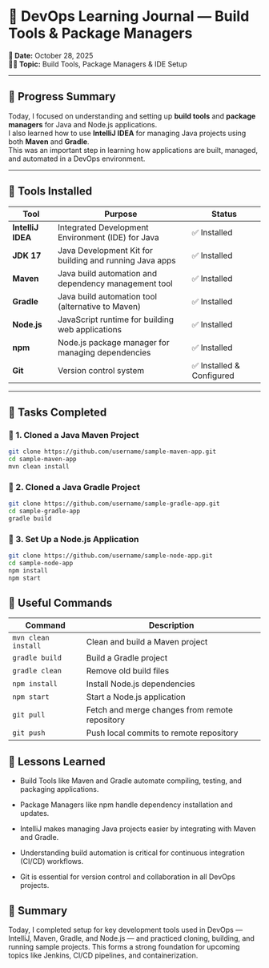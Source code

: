 # 🧠 DevOps Learning Journal — Build Tools & Package Managers

**📅 Date:** October 28, 2025  
**👨‍💻 Topic:** Build Tools, Package Managers & IDE Setup  

---

## 🔹 Progress Summary

Today, I focused on understanding and setting up **build tools** and **package managers** for Java and Node.js applications.  
I also learned how to use **IntelliJ IDEA** for managing Java projects using both **Maven** and **Gradle**.  
This was an important step in learning how applications are built, managed, and automated in a DevOps environment.

---

## 🔹 Tools Installed

| Tool | Purpose | Status |
|------|----------|---------|
| **IntelliJ IDEA** | Integrated Development Environment (IDE) for Java | ✅ Installed |
| **JDK 17** | Java Development Kit for building and running Java apps | ✅ Installed |
| **Maven** | Java build automation and dependency management tool | ✅ Installed |
| **Gradle** | Java build automation tool (alternative to Maven) | ✅ Installed |
| **Node.js** | JavaScript runtime for building web applications | ✅ Installed |
| **npm** | Node.js package manager for managing dependencies | ✅ Installed |
| **Git** | Version control system | ✅ Installed & Configured |

---

## 🔹 Tasks Completed

### 🧩 1. Cloned a Java Maven Project
```bash
git clone https://github.com/username/sample-maven-app.git
cd sample-maven-app
mvn clean install
```
### 🧩 2. Cloned a Java Gradle Project
```bash
git clone https://github.com/username/sample-gradle-app.git
cd sample-gradle-app
gradle build
```
### 🧩 3. Set Up a Node.js Application
```bash
git clone https://github.com/username/sample-node-app.git
cd sample-node-app
npm install
npm start
```
## 🔹 Useful Commands
| Command             | Description                                    |
| ------------------- | ---------------------------------------------- |
| `mvn clean install` | Clean and build a Maven project                |
| `gradle build`      | Build a Gradle project                         |
| `gradle clean`      | Remove old build files                         |
| `npm install`       | Install Node.js dependencies                   |
| `npm start`         | Start a Node.js application                    |
| `git pull`          | Fetch and merge changes from remote repository |
| `git push`          | Push local commits to remote repository        |


## 🧠 Lessons Learned
- Build Tools like Maven and Gradle automate compiling, testing, and packaging applications.

- Package Managers like npm handle dependency installation and updates.

- IntelliJ makes managing Java projects easier by integrating with Maven and Gradle.

- Understanding build automation is critical for continuous integration (CI/CD) workflows.

- Git is essential for version control and collaboration in all DevOps projects.

## 🚀 Summary
Today, I completed setup for key development tools used in DevOps — IntelliJ, Maven, Gradle, and Node.js — and practiced cloning, building, and running sample projects.
This forms a strong foundation for upcoming topics like Jenkins, CI/CD pipelines, and containerization.
